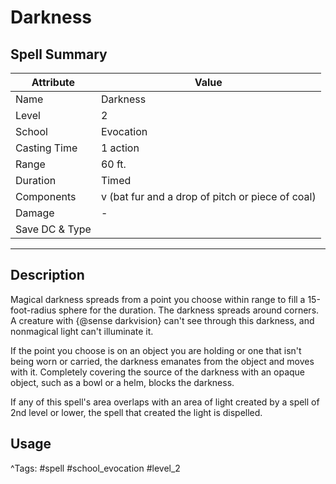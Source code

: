 # Darkness

## Spell Summary

| Attribute        | Value                  |
|------------------|------------------------|
| Name             | Darkness                 |
| Level            | 2                |
| School           | Evocation          |
| Casting Time     | 1 action              |
| Range            | 60 ft.            |
| Duration         | Timed             |
| Components       | v (bat fur and a drop of pitch or piece of coal)             |
| Damage           | -               |
| Save DC & Type   |              |

---

## Description

Magical darkness spreads from a point you choose within range to fill a 15-foot-radius sphere for the duration. The darkness spreads around corners. A creature with {@sense darkvision} can't see through this darkness, and nonmagical light can't illuminate it.

If the point you choose is on an object you are holding or one that isn't being worn or carried, the darkness emanates from the object and moves with it. Completely covering the source of the darkness with an opaque object, such as a bowl or a helm, blocks the darkness.

If any of this spell's area overlaps with an area of light created by a spell of 2nd level or lower, the spell that created the light is dispelled.

## Usage


^Tags: #spell #school_evocation #level_2